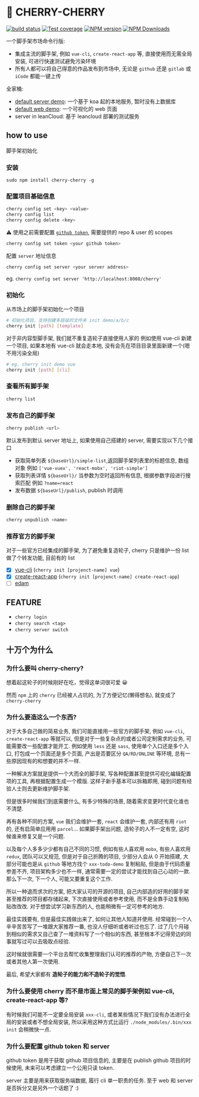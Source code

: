 # 🍒 CHERRY-CHERRY

[![build status](https://img.shields.io/travis/cyseria/cherry-cherry/master.svg?style=flat-square)](https://travis-ci.org/cyseria/cherry-cherry)
[![Test coverage](https://img.shields.io/codecov/c/github/cyseria/cherry-cherry.svg?style=flat-square)](https://codecov.io/github/cyseria/cherry-cherry?branch=master)
[![NPM version](https://img.shields.io/npm/v/cherry-cherry.svg?style=flat-square)](https://www.npmjs.com/package/cherry-cherry)
[![NPM Downloads](https://img.shields.io/npm/dm/cherry-cherry.svg?style=flat-square&maxAge=43200)](https://www.npmjs.com/package/cherry-cherry)

一个脚手架市场命令行版:
- 集成主流的脚手架, 例如 `vue-cli`, `create-react-app` 等, 直接使用而无需全局安装, 可进行快速测试避免污染环境
- 所有人都可以将自己得意的作品发布到市场中, 无论是 `github` 还是 `gitlab` 或 `iCode` 都能一键上传

全家桶:
- [default server demo](https://github.com/cyseria/cherry-default-server): 一个基于 koa 起的本地服务, 暂时没有上数据库
- [default web demo](https://github.com/cyseria/cherry-default-web): 一个可视化的 web 页面
- server in leanCloud: 基于 leancloud 部署的测试服务

## how to use
脚手架初始化

### 安装
```
sudo npm install cherry-cherry -g
```

### 配置项目基础信息
```bash
cherry config set <key> <value>
cherry config list
cherry config delete <key>
```

⚠️ 使用之前需要配置 [`github token`](https://github.com/settings/tokens), 需要提供的 repo & user 的 scopes

```bash
cherry config set token <your github token>
```

配置 `server` 地址信息

```bash
cherry config set server <your server address>
```

eg. `cherry config set server 'http://localhost:8008/cherry'`


### 初始化

从市场上的脚手架初始化一个项目
```bash
# 初始化项目，支持创建多层级的文件夹 init demo/a/b/c
cherry init [path] [template]
```

对于非内容型脚手架, 我们就不重复造轮子直接使用人家的
例如使用 vue-cli 新建一个项目, 如果本地有 vue-cli 就会走本地, 没有会先在项目目录里面新建一个(嗯不用污染全局)

```bash
# eg. cherry init demo vue
cherry init [path] [cli]
```

### 查看所有脚手架
```bash
cherry list
```

### 发布自己的脚手架
```bash
cherry publish <url>
```

默认发布到默认 server 地址上, 如果使用自己搭建的 server, 需要实现以下几个接口

- 获取简单列表
    `${baseUrl}/simple-list`,返回脚手架列表里的标题信息, 数组对象
    例如 `['vue-vuex', 'react-mobx', 'riot-simple']`
- 获取列表详情
    `${baseUrl}/` 当参数为空时返回所有信息, 根据参数字段进行搜索匹配
    例如 `?name=react`
- 发布数据
    `${baseUrl}/publish`, publish 时调用

### 删除自己的脚手架
```bash
cherry unpublish <name>
```

### 推荐官方的脚手架
对于一些官方已经集成的脚手架, 为了避免重复造轮子, cherry 只是维护一份 list 做了个转发功能, 目前有的 list

-[x] [vue-cli](https://github.com/vuejs/vue-cli/tree/master)  (`cherry init [projenct-name] vue`)
-[x] [create-react-app](https://github.com/facebook/create-react-app) (`cherry init [projenct-name] create-react-app`)
-[ ] [edam](https://imcuttle.github.io/edam/index_zh)

## FEATURE

- `cherry login`
- `cherry search <tag>`
- `cherry server switch`

## 十万个为什么

### 为什么要叫 cherry-cherry?
想着起这轮子的时候刚好在吃，觉得这单词很可爱 😀

然而 `npm` 上的 `cherry` 已经被人占坑的, 为了方便记忆(懒得想名), 就变成了 `cherry-cherry`

### 为什么要造这么一个东西?

对于大多自己做的简易业务, 我们可能直接用一些官方的脚手架, 例如 `vue-cli`, `create-react-app` 等就可以, 但是对于一些复杂点的或者公司定制需求的业务, 可能需要改一些配置才能开工. 例如使用 `less` 还是 `sass`, 使用单个入口还是多个入口, 打包成一个页面还是多个页面, 产出是否要区分 `QA/RD/ONLINE` 等环境, 总有一些原因现有的和想要的并不一样.

一种解决方案就是提供一个大而全的脚手架, 写各种配置甚至提供可视化编辑配置项的工具, 再根据配置生成一个模版. 这样子新手基本可以拆箱即用, 碰到问题有经验人士则去更新维护脚手架.

但是很多时候我们到底需要什么, 有多少特殊的场景, 随着需求变更时代变化谁也不清楚.

再有各种不同的方案, `vue` 我们会维护一套, `react` 会维护一套, 内部还有用 `riot` 的, 还有启简单应用用 `parcel`... 如果脚手架出问题, 造轮子的人不一定有空, 这时候谁来修复又是一个问题.

以及每个人多多少少都有自己不同的习惯, 例如有些人喜欢用 `mobx`, 有些人喜欢用 `redux`, 团队可以又规范, 但是对于自己折腾的项目, 少部分人会从 0 开始搭建, 大部分可能也是从 `github` 等地方找个 `xxx-todo-demo` 复制粘贴, 但是由于代码质量参差不齐, 项目架构多少也不一样, 通常需要一定的尝试才能找到自己心动的一款. 那么下一次, 下一个人, 可能又要重复这个工作.

所以一种退而求次的方案, 把大家认可的开源的项目, 自己内部造的好用的脚手架甚至推荐的项目都存储起来, 下次直接使用或者参考使用, 而不是全靠手动复制粘贴改改改. 对于想尝试学习新东西的人, 也能稍微有一定可参考的地方.

最佳实践要有, 但是最佳实践做出来了, 如何让其他人知道并使用. 经常碰到一个人辛辛苦苦写了一堆跟大家推荐一番, 也没人仔细听或者听过也忘了. 过了几个月碰到相似的需求又自己查了一堆资料写了一个相似的东西, 甚至根本不记得旁边的同事就写过可以去吸取点经验.

这时候就很需要一个平台去帮忙收集整理我们认可的推荐的产物, 方便自己下一次或者其他人第一次使用.

最后, 希望大家都有 **造轮子的能力和不造轮子的觉悟**.

### 为什么要使用 cherry 而不是市面上常见的脚手架例如 vue-cli, create-react-app 等?
有时候我们可能不一定要全局安装 `xxx-cli`, 或者某些情况下我们没有办法进行全局的安装或者不想全局安装, 所以采用这种方式比运行 `./node_modules/.bin/xxx init` 会稍微快一点.

### 为什么要配置 github token 和 server
github token 是用于获取 github 项目信息的, 主要是在 publish github 项目的时候使用, 未来可以考虑建立一个公用只读 token.

server 主要是用来获取服务端数据, 履行 cli 单一职责的任务. 至于 web 和 server 是否拆分又是另外一个话题了 :)



